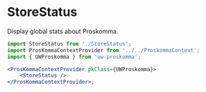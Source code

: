 # StoreStatus

Display global stats about Proskomma.

```jsx
import StoreStatus from './StoreStatus';
import ProsKommaContextProvider from '../../ProskommaContext';
import { UWProskomma } from 'uw-proskomma';

<ProsKommaContextProvider pkClass={UWProskomma}>
    <StoreStatus />
</ProsKommaContextProvider>;
```

